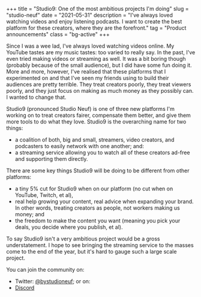 +++
title = "Studio9: One of the most ambitious projects I'm doing"
slug = "studio-neuf"
date = "2021-05-31"
description = "I've always loved watching videos and enjoy listening podcasts. I want to create the best platform for these creators, where they are the forefront."
tag = "Product announcements"
class = "bg-active"
+++

Since I was a wee lad, I've always loved watching videos online. My YouTube tastes are my music tastes: too varied to really say. In the past, I've even tried making videos or streaming as well. It was a bit boring though (probably because of the small audience), but I did have some fun doing it. More and more, however, I've realised that these platforms that I experimented on and that I've seen my friends using to build their audiences are pretty terrible. They treat creators poorly, they treat viewers poorly, and they just focus on making as much money as they possibly can. I wanted to change that.

Studio9 (pronounced Studio Neuf) is one of three new platforms I'm working on to treat creators fairer, compensate them better, and give them more tools to do what they love. Studio9 is the overarching name for two things:
- a coalition of both, big and small, streamers, video creators, and podcasters to easily network with one another; and:
- a streaming service allowing you to watch all of these creators ad-free and supporting them directly.

There are some key things Studio9 will be doing to be different from other platforms:
- a tiny 5% cut for Studio9 when on our platform (no cut when on YouTube, Twitch, et al),
- real help growing your content, real advice when expanding your brand. In other words, treating creators as people, not workers making us money; and
- the freedom to make the content you want (meaning you pick your deals, you decide where you publish, et al).

To say Studio9 isn't a very ambitious project would be a gross understatement. I hope to see bringing the streaming service to the masses come to the end of the year, but it's hard to gauge such a large scale project.

You can join the community on:
- Twitter: [@bystudioneuf](https://twitter.com/bystudioneuf); or on:
- [Discord](https://discord.gg/rWQsHnp)